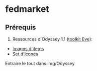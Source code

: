 fedmarket
=========

Prérequis
---------

1.	Ressources d'Odyssey 1.1 ([toolkit Eve](http://community.eveonline.com/community/fansites/toolkit/)):
  * [Images d'items](http://content.eveonline.com/data/Odyssey_1.1_Types.zip)
  * [Set d'icones](http://content.eveonline.com/data/Odyssey_1.1_Icons.zip)
  
  Extraire le tout dans img/Odyssey

